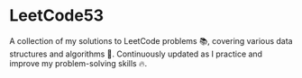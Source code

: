 # LeetCode53
A collection of my solutions to LeetCode problems 📚, covering various data structures and algorithms 🧠. Continuously updated as I practice and improve my problem-solving skills 🔥.
